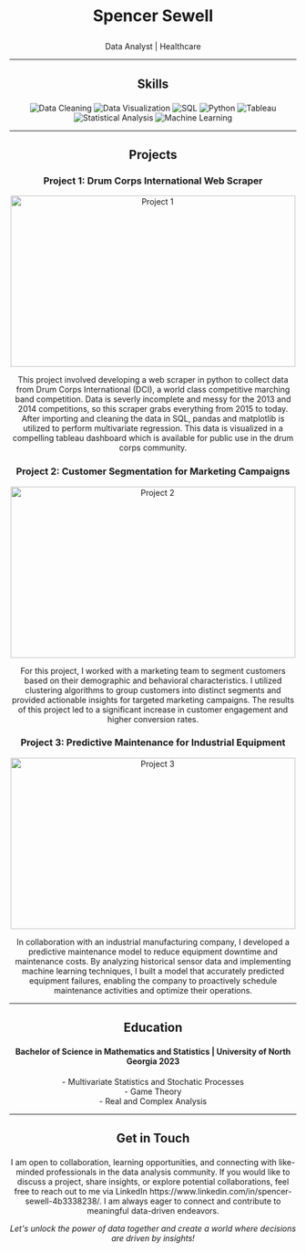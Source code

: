 # <p align="center">Spencer Sewell</p>
 <p align="center">Data Analyst | Healthcare</p>

---

## <p align="center">Skills</p>

<p align="center">
  <img src="https://img.shields.io/badge/Data%20Cleaning-%E2%9C%94%EF%B8%8F-blueviolet" alt="Data Cleaning">
  <img src="https://img.shields.io/badge/Data%20Visualization-%E2%9C%94%EF%B8%8F-brightgreen" alt="Data Visualization">
  <img src="https://img.shields.io/badge/SQL-%E2%9C%94%EF%B8%8F-yellow" alt="SQL">
  <img src="https://img.shields.io/badge/Python-%E2%9C%94%EF%B8%8F-yellowgreen" alt="Python">
  <img src="https://img.shields.io/badge/Tableau%20-%E2%9C%94%EF%B8%8F-blue" alt="Tableau">
  <img src="https://img.shields.io/badge/Statistical%20Analysis-%E2%9C%94%EF%B8%8F-orange" alt="Statistical Analysis">
  <img src="https://img.shields.io/badge/Machine%20Learning-%E2%9C%94%EF%B8%8F-red" alt="Machine Learning">
</p>

---

## <p align="center">Projects</p>

### <p align="center">Project 1: Drum Corps International Web Scraper</p>

<p align="center">
  <img src="https://production.assets.dci.org/5d4d02cb694c8b0dc74209c2_-GcnYPzd3bm7L_r2bNgiLIPG9BW7YZ7J.jpg" alt="Project 1" width="500" height="300">
</p>

<p align="center">This project involved developing a web scraper in python to collect data from Drum Corps International (DCI), a world class competitive marching band competition. Data is severly incomplete and messy for the 2013 and 2014 competitions, so this scraper grabs everything from 2015 to today. After importing and cleaning the data in SQL, pandas and matplotlib is utilized to perform multivariate regression. This data is visualized in a compelling tableau dashboard which is available for public use in the drum corps community.</p>

### <p align="center">Project 2: Customer Segmentation for Marketing Campaigns</p>

<p align="center">
  <img src="https://your-project-image-url.com" alt="Project 2" width="500" height="300">
</p>

<p align="center">For this project, I worked with a marketing team to segment customers based on their demographic and behavioral characteristics. I utilized clustering algorithms to group customers into distinct segments and provided actionable insights for targeted marketing campaigns. The results of this project led to a significant increase in customer engagement and higher conversion rates.</p>

### <p align="center">Project 3: Predictive Maintenance for Industrial Equipment</p>

<p align="center">
  <img src="https://your-project-image-url.com" alt="Project 3" width="500" height="300">
</p>

<p align="center">In collaboration with an industrial manufacturing company, I developed a predictive maintenance model to reduce equipment downtime and maintenance costs. By analyzing historical sensor data and implementing machine learning techniques, I built a model that accurately predicted equipment failures, enabling the company to proactively schedule maintenance activities and optimize their operations.</p>

---

## <p align="center">Education</p>

#### <p align="center"> Bachelor of Science in Mathematics and Statistics | University of North Georgia 2023 </p>

<p align="center">
  - Multivariate Statistics and Stochatic Processes<br>
  - Game Theory<br>
  - Real and Complex Analysis
</p>

---

## <p align="center">Get in Touch</p>

<p align="center">I am open to collaboration, learning opportunities, and connecting with like-minded professionals in the data analysis community. If you would like to discuss a project, share insights, or explore potential collaborations, feel free to reach out to me via LinkedIn https://www.linkedin.com/in/spencer-sewell-4b3338238/. I am always eager to connect and contribute to meaningful data-driven endeavors.</p>

<p align="center"><em>Let's unlock the power of data together and create a world where decisions are driven by insights!</em></p>
